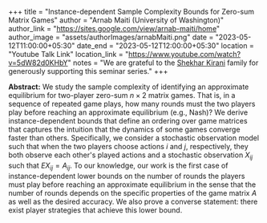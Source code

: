 +++
title = "Instance-dependent Sample Complexity Bounds for Zero-sum Matrix Games"
author = "Arnab Maiti (University of Washington)"
author_link = "https://sites.google.com/view/arnab-maiti/home"
author_image = "assets/authorImages/arnabMaiti.png"
date = "2023-05-12T11:00:00+05:30"
date_end = "2023-05-12T12:00:00+05:30"
location = "Youtube Talk Link"
location_link = "https://www.youtube.com/watch?v=5dW82d0KHbY"
notes = "We are grateful to the <a href = "https://www.accel.com/people/shekhar-kirani" target= "_blank">Shekhar Kirani</a> family for generously supporting this seminar series."
+++

<b>Abstract:</b>
We study the sample complexity of identifying an approximate equilibrium for two-player zero-sum $n\times 2$ matrix 
games. That is, in a sequence of repeated game plays, how many rounds must the two players play before reaching an 
approximate equilibrium (e.g., Nash)?
We derive instance-dependent bounds that define an ordering over game matrices that captures the intuition that the 
dynamics of some games converge faster than others. Specifically, we consider a stochastic observation model such that 
when the two players choose actions $i$ and $j$, respectively, they both observe each other's played actions and a 
stochastic observation $X_{ij}$ such that $E{ X_{ij}} = A_{ij}$.  To our knowledge, our work is the first case of 
instance-dependent lower bounds on the number of rounds the players must play before reaching an approximate 
equilibrium in the sense that the number of rounds depends on the specific properties of the game matrix $A$ 
as well as the desired accuracy. We also prove a converse statement: there exist player strategies that achieve 
this lower bound.


